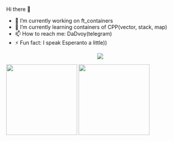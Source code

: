 <body>
<p align="center">

Hi there 👋

- 🔭 I’m currently working on ft_containers
- 🌱 I’m currently learning containers of CPP(vector, stack, map)
- 📫 How to reach me: DaDvoy(telegram)
- ⚡ Fun fact: I speak Esperanto a little))
</p>
</body>

<!--/
- 👯 I’m looking to collaborate on ...
- 🤔 I’m looking for help with ...
- 💬 Ask me about ...
- 📫 How to reach me: ...
- 😄 Pronouns: ...
-->

<body>
    <p align="center">
<img  src="https://badge42.vercel.app/api/v2/cl29dfglc001109laqxpswyuc/stats?cursusId=21&coalitionId=104" />
    </p>
<p >
  <img height="190px" src="http://github-readme-streak-stats.herokuapp.com?user=DaDvoy&theme=vue&hide_border=true" />
<img height="190px" src="https://github-readme-stats.vercel.app/api/top-langs/?username=DaDvoy&hide=html&hide_title=true&hide_border=true&layout=compact&langs_count=8&theme=vue&hide_border=true" />
    </p>
</body>
